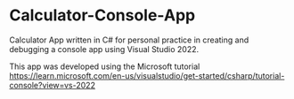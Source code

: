 # Calculator-Console-App

Calculator App written in C# for personal practice in creating and debugging a console app using Visual Studio 2022.

This app was developed using the Microsoft tutorial https://learn.microsoft.com/en-us/visualstudio/get-started/csharp/tutorial-console?view=vs-2022
